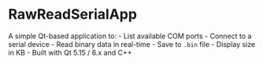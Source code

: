 # RawReadSerialApp
A simple Qt-based application to: - List available COM ports - Connect to a serial device - Read binary data in real-time - Save to `.bin` file - Display size in KB - Built with Qt 5.15 / 6.x and C++
